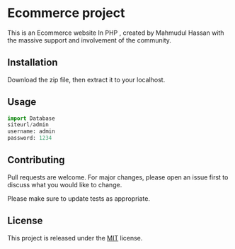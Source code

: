# Ecommerce project

This is an Ecommerce website In PHP , created by Mahmudul Hassan with the massive support and involvement of the community.

## Installation

Download the zip file, then extract it to your localhost.

## Usage

```python
import Database
siteurl/admin
username: admin
password: 1234
```

## Contributing
Pull requests are welcome. For major changes, please open an issue first to discuss what you would like to change.

Please make sure to update tests as appropriate.

## License
This project is released under the [MIT](https://choosealicense.com/licenses/mit/) license.
